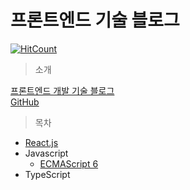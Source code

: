 # 프론트엔드 기술 블로그

[![HitCount](http://hits.dwyl.com/JunH-K/https://githubcom/JunH-K/react-gitbook.svg)](http://hits.dwyl.com/JunH-K/https://githubcom/JunH-K/react-gitbook)

> 소개

[프론트엔드 개발 기술 블로그](https://k-developer.gitbook.io/dev/)  
[GitHub](https://github.com/JunH-K/dev-blog)

> 목차

* [React.js](react/react-hook/)
* Javascript
  * [ECMAScript 6](javascript/let-const/)
* TypeScript



